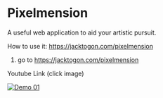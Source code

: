 # Pixelmension
A useful web application to aid your artistic pursuit.

How to use it: https://jacktogon.com/pixelmension

1. go to <a href="https://jacktogon.com/pixelmension" target="_blank">https://jacktogon.com/pixelmension</a>

Youtube Link (click image)

[![Demo 01](cover.png)](https://www.youtube.com/watch?v=LbQ6lr-JdVc&ab_channel=JackCH.)

